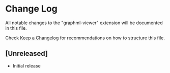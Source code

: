 # Change Log

All notable changes to the "graphml-viewer" extension will be documented in this file.

Check [Keep a Changelog](http://keepachangelog.com/) for recommendations on how to structure this file.

## [Unreleased]

- Initial release